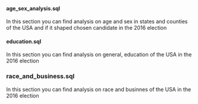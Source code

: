 #### age_sex_analysis.sql
In this section you can find analysis on age and sex in states and counties of the USA and if it shaped chosen candidate in the 2016 election

#### education.sql
In this section you can find analysis on  general, education of the USA in the 2016 election

### race_and_business.sql
In this section you can find analysis on race and businnes of the USA in the 2016 election
